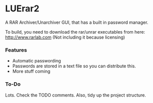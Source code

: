 # LUErar2

A RAR Archiver/Unarchiver GUI, that has a built in password manager.

To build, you need to download the rar/unrar executables from here: http://www.rarlab.com (Not including it because licensing)

### Features
* Automatic passwording
* Passwords are stored in a text file so you can distribute this.
* More stuff coming

### To-Do
Lots. Check the TODO comments.
Also, tidy up the project structure.
